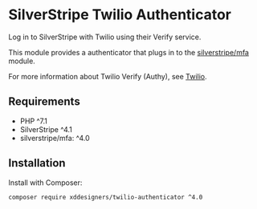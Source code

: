 # SilverStripe Twilio Authenticator

Log in to SilverStripe with Twilio using their Verify service.

This module provides a authenticator that plugs in to the [silverstripe/mfa](https://github.com/silverstripe/silverstripe-mfa)
module.

For more information about Twilio Verify (Authy), see [Twilio](https://www.twilio.com/verify).

## Requirements

* PHP ^7.1
* SilverStripe ^4.1
* silverstripe/mfa: ^4.0

## Installation

Install with Composer:

```
composer require xddesigners/twilio-authenticator ^4.0
```
